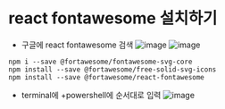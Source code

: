 # react fontawesome 설치하기 

- 구글에 react fontawesome 검색
![image](https://github.com/yunshinhee/node-js/assets/145514638/2cd55b92-d211-440b-820d-c33446eec081)
![image](https://github.com/yunshinhee/node-js/assets/145514638/d5d08f15-b067-4a02-97f3-e45facd2b817)
```
npm i --save @fortawesome/fontawesome-svg-core
npm install --save @fortawesome/free-solid-svg-icons
npm install --save @fortawesome/react-fontawesome
```
- terminal에 +powershell에 순서대로 입력
![image](https://github.com/yunshinhee/node-js/assets/145514638/fc0db716-da71-4aae-8ab6-0897d64d1490)

